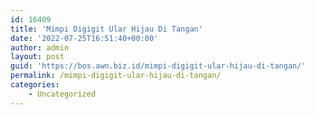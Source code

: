 ```yaml
---
id: 16409
title: 'Mimpi Digigit Ular Hijau Di Tangan'
date: '2022-07-25T16:51:40+00:00'
author: admin
layout: post
guid: 'https://bos.awn.biz.id/mimpi-digigit-ular-hijau-di-tangan/'
permalink: /mimpi-digigit-ular-hijau-di-tangan/
categories:
    - Uncategorized
---
```


